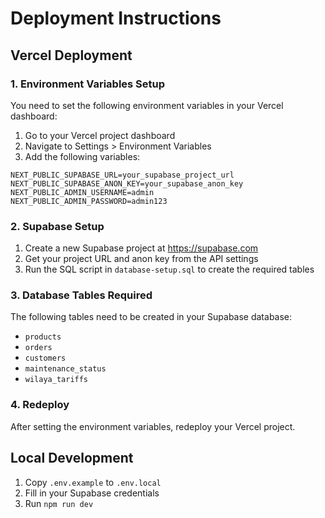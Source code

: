 # Deployment Instructions

## Vercel Deployment

### 1. Environment Variables Setup

You need to set the following environment variables in your Vercel dashboard:

1. Go to your Vercel project dashboard
2. Navigate to Settings > Environment Variables
3. Add the following variables:

```
NEXT_PUBLIC_SUPABASE_URL=your_supabase_project_url
NEXT_PUBLIC_SUPABASE_ANON_KEY=your_supabase_anon_key
NEXT_PUBLIC_ADMIN_USERNAME=admin
NEXT_PUBLIC_ADMIN_PASSWORD=admin123
```

### 2. Supabase Setup

1. Create a new Supabase project at https://supabase.com
2. Get your project URL and anon key from the API settings
3. Run the SQL script in `database-setup.sql` to create the required tables

### 3. Database Tables Required

The following tables need to be created in your Supabase database:

- `products`
- `orders` 
- `customers`
- `maintenance_status`
- `wilaya_tariffs`

### 4. Redeploy

After setting the environment variables, redeploy your Vercel project.

## Local Development

1. Copy `.env.example` to `.env.local`
2. Fill in your Supabase credentials
3. Run `npm run dev`
